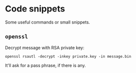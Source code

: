 # Code snippets

Some useful commands or small snippets.

## `openssl`

Decrypt message with RSA private key:

```
openssl rsautl -decrypt -inkey private.key -in message.bin
```

It'll ask for a pass phrase, if there is any.